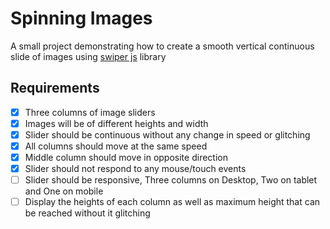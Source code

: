 # Spinning Images

A small project demonstrating how to create a smooth vertical continuous slide of images using [swiper js](https://swiperjs.com/) library

## Requirements

- [x] Three columns of image sliders
- [x] Images will be of different heights and width
- [x] Slider should be continuous without any change in speed or glitching
- [x] All columns should move at the same speed
- [x] Middle column should move in opposite direction
- [x] Slider should not respond to any mouse/touch events
- [ ] Slider should be responsive, Three columns on Desktop, Two on tablet and One on mobile
- [ ] Display the heights of each column as well as maximum height that can be reached without it glitching
